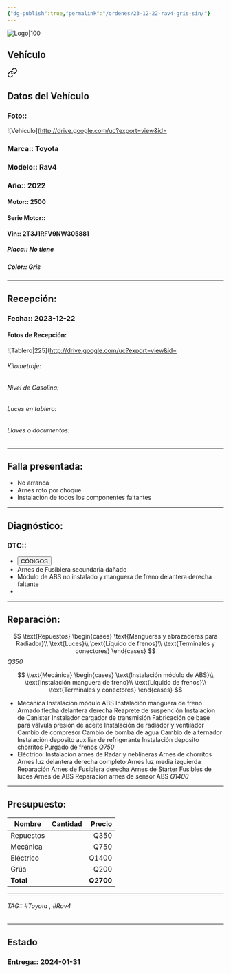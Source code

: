 ```yaml
---
{"dg-publish":true,"permalink":"/ordenes/23-12-22-rav4-gris-sin/"}
---
```


![Logo|100](https://lh3.googleusercontent.com/drive-viewer/AEYmBYSpcK6uqBUJHU1Zm8MP7HBK8KT1E9hSR1Ft4JQwDPtpQiFoL4c1ncHqULCwO1olD-1WG5Kk9U-jh7jaZPXfqyxL0-aeRg=s1600)

## Vehículo

<div class="transclusion internal-embed is-loaded"><a class="markdown-embed-link" href="/vehiculos/toyota/rav4-gris-sin/#datos-del-vehiculo" aria-label="Open link"><svg xmlns="http://www.w3.org/2000/svg" width="24" height="24" viewBox="0 0 24 24" fill="none" stroke="currentColor" stroke-width="2" stroke-linecap="round" stroke-linejoin="round" class="svg-icon lucide-link"><path d="M10 13a5 5 0 0 0 7.54.54l3-3a5 5 0 0 0-7.07-7.07l-1.72 1.71"></path><path d="M14 11a5 5 0 0 0-7.54-.54l-3 3a5 5 0 0 0 7.07 7.07l1.71-1.71"></path></svg></a><div class="markdown-embed">



## Datos del Vehículo 
### Foto:: 
![Vehículo](http://drive.google.com/uc?export=view&id=

### Marca:: Toyota 
### Modelo:: Rav4
### Año:: 2022
#### Motor:: 2500
#### Serie Motor:: 
#### Vin:: 2T3J1RFV9NW305881
##### Placa:: No tiene
##### Color:: Gris
---


</div></div>


## Recepción:
### Fecha:: 2023-12-22
#### Fotos de Recepción: 
![Tablero|225](http://drive.google.com/uc?export=view&id=

###### Kilometraje: 
###### Nivel de Gasolina: 
###### Luces en tablero: 
###### Llaves o documentos: 

---

## Falla presentada:
- No arranca 
- Arnes roto por choque 
- Instalación de todos los componentes faltantes 


---

## Diagnóstico:
### DTC:: 

- <a href="http"><button class="btn success">CÓDIGOS</button></a>
- Arnes de Fusiblera secundaria dañado 
- Módulo de ABS no instalado y manguera de freno delantera derecha faltante 
- 

---
## Reparación:
$$
\text{Repuestos}
\begin{cases}
\text{Mangueras y abrazaderas para Radiador}\\
\text{Luces}\\
\text{Líquido de frenos}\\
\text{Terminales y conectores}
\end{cases}
$$
*Q350*

$$
\text{Mecánica}
\begin{cases}
\text{Instalación módulo de ABS}\\
\text{Instalación manguera de freno}\\
\text{Líquido de frenos}\\
\text{Terminales y conectores}
\end{cases}
$$

- Mecánica 
	Instalacion módulo ABS 
	Instalación manguera de freno 
	Armado flecha delantera derecha 
	Reaprete de suspención 
	Instalación de Canister 
	Instalador cargador de transmisión 
	Fabricación de base para válvula presión de aceite 
	Instalación de radiador y ventilador 
	Cambio de compresor 
	Cambio de bomba de agua 
	Cambio de alternador 
	Instalación deposito auxiliar de refrigerante 
	Instalación deposito chorritos 
	Purgado de frenos 
	*Q750*
- Eléctrico:
	Instalacion arnes de Radar y neblineras 
	Arnes de chorritos 
	Arnes luz delantera derecha completo 
	Arnes luz media izquierda 
	Reparación Arnes de Fusiblera derecha 
	Arnes de Starter 
	Fusibles de luces 
	Arnes de ABS 
	Reparación arnes de sensor ABS 
	*Q1400*



---

## Presupuesto:

| Nombre    | Cantidad | Precio |
| --------- |:--------:| ------:|
| Repuestos |          |   Q350 |
| Mecánica  |          |   Q750 |
| Eléctrico |          |  Q1400 |
| Grúa      |          |   Q200 |
| **Total**          |          |    **Q2700**    |

---

###### TAG:: #Toyota , #Rav4 

---

## Estado

### Entrega:: 2024-01-31